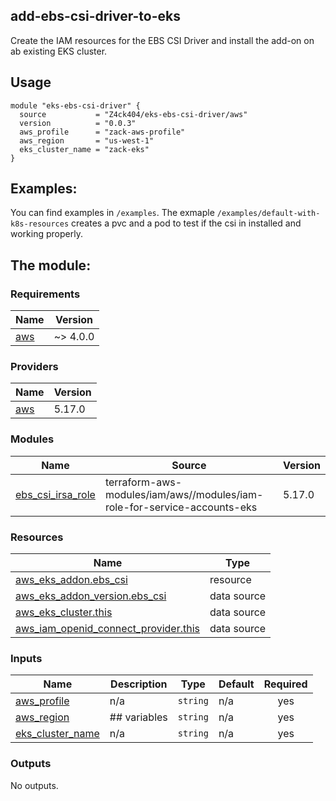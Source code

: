 ## add-ebs-csi-driver-to-eks

Create the IAM resources for the EBS CSI Driver and install the add-on on ab existing EKS cluster.

## Usage

```
module "eks-ebs-csi-driver" {
  source           = "Z4ck404/eks-ebs-csi-driver/aws"
  version          = "0.0.3"
  aws_profile      = "zack-aws-profile"
  aws_region       = "us-west-1"
  eks_cluster_name = "zack-eks"
}
```

## Examples:

You can find examples in `/examples`.
The exmaple `/examples/default-with-k8s-resources` creates a pvc and a pod to test if the csi in installed and working properly.

## The module:
<!-- BEGIN_TF_DOCS -->
### Requirements

| Name | Version |
|------|---------|
| <a name="requirement_aws"></a> [aws](#requirement\_aws) | ~> 4.0.0 |

### Providers

| Name | Version |
|------|---------|
| <a name="provider_aws"></a> [aws](#provider\_aws) | 5.17.0 |

### Modules

| Name | Source | Version |
|------|--------|---------|
| <a name="module_ebs_csi_irsa_role"></a> [ebs\_csi\_irsa\_role](#module\_ebs\_csi\_irsa\_role) | terraform-aws-modules/iam/aws//modules/iam-role-for-service-accounts-eks | 5.17.0 |

### Resources

| Name | Type |
|------|------|
| [aws_eks_addon.ebs_csi](https://registry.terraform.io/providers/hashicorp/aws/latest/docs/resources/eks_addon) | resource |
| [aws_eks_addon_version.ebs_csi](https://registry.terraform.io/providers/hashicorp/aws/latest/docs/data-sources/eks_addon_version) | data source |
| [aws_eks_cluster.this](https://registry.terraform.io/providers/hashicorp/aws/latest/docs/data-sources/eks_cluster) | data source |
| [aws_iam_openid_connect_provider.this](https://registry.terraform.io/providers/hashicorp/aws/latest/docs/data-sources/iam_openid_connect_provider) | data source |

### Inputs

| Name | Description | Type | Default | Required |
|------|-------------|------|---------|:--------:|
| <a name="input_aws_profile"></a> [aws\_profile](#input\_aws\_profile) | n/a | `string` | n/a | yes |
| <a name="input_aws_region"></a> [aws\_region](#input\_aws\_region) | ## variables | `string` | n/a | yes |
| <a name="input_eks_cluster_name"></a> [eks\_cluster\_name](#input\_eks\_cluster\_name) | n/a | `string` | n/a | yes |

### Outputs

No outputs.
<!-- END_TF_DOCS -->